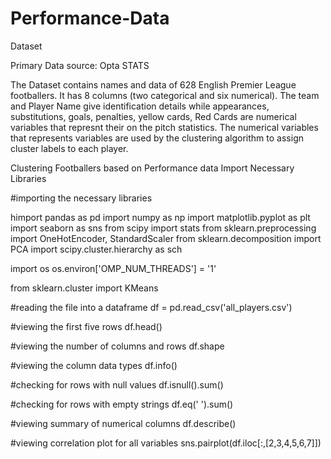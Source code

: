 # Performance-Data
Dataset

Primary Data source: Opta STATS 

The Dataset contains names and data of 628 English Premier League footballers. It has 8 columns (two categorical and six numerical). The team and Player Name give identification details while appearances, substitutions, goals, penalties, yellow cards, Red Cards are numerical variables that represnt their on the pitch statistics. The numerical variables that represents variables are used by the clustering algorithm to assign cluster labels to each player.


Clustering Footballers based on Performance data
Import Necessary Libraries 

#importing the necessary libraries 

himport pandas as pd 
import numpy as np
import matplotlib.pyplot as plt 
import seaborn as sns
from scipy import stats
from sklearn.preprocessing import OneHotEncoder, StandardScaler
from sklearn.decomposition import PCA
import scipy.cluster.hierarchy as sch

import os
os.environ['OMP_NUM_THREADS'] = '1'

from sklearn.cluster import KMeans 

#reading the file into a dataframe
df = pd.read_csv('all_players.csv')

#viewing the first five rows 
df.head()

#viewing the number of columns and rows 
df.shape

#viewing the column data types 
df.info()

#checking for rows with null values 
df.isnull().sum()

#checking for rows with empty strings
df.eq(' ').sum()

#viewing summary of numerical columns 
df.describe()

#viewing correlation plot for all variables
sns.pairplot(df.iloc[:,[2,3,4,5,6,7]])
